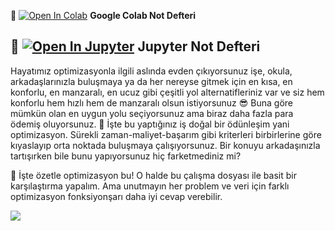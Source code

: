 
📌 [![Open In Colab](https://colab.research.google.com/assets/colab-badge.svg)](https://colab.research.google.com/github/ayyucekizrak/Udemy_DerinOgrenmeyeGiris/blob/master/Optimizasyon_Algoritmalarinin_Karsilastirilmasi/Optimizasyon_Yöntemlerinin_Karşılaştırması.ipynb) **Google Colab Not Defteri**

📌 [![Open In Jupyter](https://github.com/jupyter/notebook/blob/master/docs/resources/icon_32x32.svg)](https://nbviewer.jupyter.org/github/ayyucekizrak/Udemy_DerinOgrenmeyeGiris/blob/master/Optimizasyon_Algoritmalarinin_Karsilastirilmasi/Optimizasyon_Yöntemlerinin_Karşılaştırması.ipynb) **Jupyter Not Defteri** 
---

Hayatımız optimizasyonla ilgili aslında evden çıkıyorsunuz işe, okula, arkadaşlarınızla buluşmaya ya da her nereyse gitmek için en kısa, en konforlu, en manzaralı, en ucuz gibi çeşitli yol alternatifleriniz var ve siz hem konforlu hem hızlı hem de manzaralı olsun istiyorsunuz 😎 Buna göre mümkün olan en uygun yolu seçiyorsunuz ama biraz daha fazla para ödemiş oluyorsunuz. 💸 İşte bu yaptığınız iş doğal bir ödünleşim yani optimizasyon. Sürekli zaman-maliyet-başarım gibi kriterleri birbirlerine göre kıyaslayıp orta noktada buluşmaya çalışıyorsunuz. Bir konuyu arkadaşınızla tartışırken bile bunu yapıyorsunuz hiç farketmediniz mi?

🎯 İşte özetle optimizasyon bu! O halde bu çalışma dosyası ile basit bir karşılaştırma yapalım. Ama unutmayın her problem ve veri için farklı optimizasyon fonksiyonşarı daha iyi cevap verebilir.


<img align="left" src="https://github.com/ayyucekizrak/Kapsamli_Derin_Ogrenme_Rehberi/blob/master/gradient_cover.PNG">

